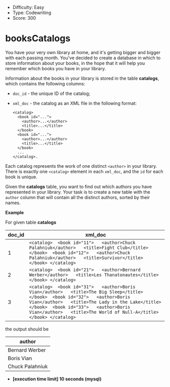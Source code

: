 - Difficulty: Easy
- Type: Codewriting
- Score: 300

# booksCatalogs

You have your very own library at home, and it's getting bigger and bigger with each passing month. You've decided to create a database in which to store information about your books, in the hope that it will help you remember which books you have in your library.

Information about the books in your library is stored in the table **catalogs**, which contains the following columns:

- `doc_id` - the unique ID of the catalog;

- `xml_doc` - the catalog as an XML file in the following format:

  ```
  <catalog>
    <book id="...">
      <author>...</author>
      <title>...</title>
    </book>
    <book id="...">
      <author>...</author>
      <title>...</title>
    </book>
    ...
  </catalog>.
  ```

Each catalog represents the work of one distinct `<author>` in your library. There is exactly one `<catalog>` element in each `xml_doc`, and the `id` for each book is unique.

Given the **catalogs** table, you want to find out which authors you have represented in your library. Your task is to create a new table with the `author` column that will contain all the distinct authors, sorted by their names.

**Example**

For given table **catalogs**

| doc_id | xml_doc                                                      |
| ------ | ------------------------------------------------------------ |
| 1      | `<catalog>  <book id="11">   <author>Chuck Palahniuk</author>   <title>Fight Club</title>  </book>  <book id="12">   <author>Chuck Palahniuk</author>   <title>Survivor</title>  </book> </catalog>` |
| 2      | `<catalog>  <book id="21">   <author>Bernard Werber</author>   <title>Les Thanatonautes</title>  </book> </catalog>` |
| 3      | `<catalog>  <book id="31">   <author>Boris Vian</author>   <title>The Big Sleep</title>  </book>  <book id="32">   <author>Boris Vian</author>   <title>The Lady in the Lake</title>  </book>  <book id="33">   <author>Boris Vian</author>   <title>The World of Null-A</title>  </book> </catalog>` |

the output should be

| author          |
| --------------- |
| Bernard Werber  |
| Boris Vian      |
| Chuck Palahniuk |

- **[execution time limit] 10 seconds (mysql)**